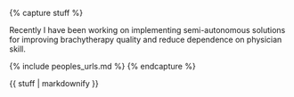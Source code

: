 {% capture stuff %}

Recently I have been working on implementing semi-autonomous solutions for improving brachytherapy quality and reduce dependence on physician skill.

{% include peoples_urls.md %}
{% endcapture %}

<div class="projects">
{{ stuff | markdownify }}
</div>
